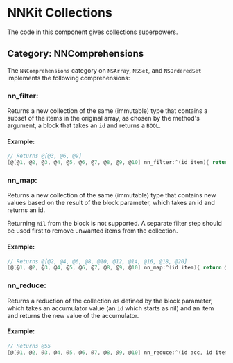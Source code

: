 # NNKit Collections #

The code in this component gives collections superpowers.

## Category: NNComprehensions ##

The `NNComprehensions` category on `NSArray`, `NSSet`, and `NSOrderedSet` implements the following comprehensions:

### nn_filter: ###
Returns a new collection of the same (immutable) type that contains a subset of the items in the original array, as chosen by the method's argument, a block that takes an `id` and returns a `BOOL`.

#### Example: ####
``` objective-c
// Returns @[@3, @6, @9]
[@[@1, @2, @3, @4, @5, @6, @7, @8, @9, @10] nn_filter:^(id item){ return (BOOL)!([item integerValue] % 3); }];
```

### nn_map: ###
Returns a new collection of the same (immutable) type that contains new values based on the result of the block parameter, which takes an id and returns an id.

Returning `nil` from the block is not supported. A separate filter step should be used first to remove unwanted items from the collection.

#### Example: ####
``` objective-c
// Returns @[@2, @4, @6, @8, @10, @12, @14, @16, @18, @20]
[@[@1, @2, @3, @4, @5, @6, @7, @8, @9, @10] nn_map:^(id item){ return @([item integerValue] * 2); }];
```

### nn_reduce: ###
Returns a reduction of the collection as defined by the block parameter, which takes an accumulator value (an `id` which starts as nil) and an item and returns the new value of the accumulator.

#### Example: ####
``` objective-c
// Returns @55
[@[@1, @2, @3, @4, @5, @6, @7, @8, @9, @10] nn_reduce:^(id acc, id item){ return @([acc integerValue] + [item integerValue]); }];
```
